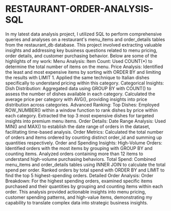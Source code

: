 # RESTAURANT-ORDER-ANALYSIS- SQL
In my latest data analysis project, I utilized SQL to perform comprehensive queries and analyses on a restaurant's menu_items and order_details tables from the restaurant_db database. This project involved extracting valuable insights and addressing key business questions related to menu pricing, order details, and customer purchasing behavior. Below are some of the highlights of my work:
Menu Analysis:
Item Count: Used COUNT(*) to determine the total number of items on the menu.
Price Analysis: Identified the least and most expensive items by sorting with ORDER BY and limiting the results with LIMIT 1. Applied the same technique to Italian dishes specifically to understand pricing within this category.
Categorical Insights:
Dish Distribution: Aggregated data using GROUP BY with COUNT() to assess the number of dishes available in each category. Calculated the average price per category with AVG(), providing insights into price distribution across categories.
Advanced Ranking:
Top Dishes: Employed ROW_NUMBER() within a window function to rank dishes by price within each category. Extracted the top 3 most expensive dishes for targeted insights into premium menu items.
Order Details:
Date Range Analysis: Used MIN() and MAX() to establish the date range of orders in the dataset, facilitating time-based analysis.
Order Metrics: Calculated the total number of orders and items ordered by counting distinct order_id and summing up quantities respectively.
Order and Spending Insights:
High-Volume Orders: Identified orders with the most items by grouping with GROUP BY and counting items. Analyzed orders containing more than 12 items to understand high-volume purchasing behaviors.
Total Spend: Combined menu_items and order_details tables using INNER JOIN to calculate the total spend per order. Ranked orders by total spend with ORDER BY and LIMIT to find the top 5 highest-spending orders.
Detailed Order Analysis:
Order Breakdown: For the highest spending orders, examined specific items purchased and their quantities by grouping and counting items within each order.
This analysis provided actionable insights into menu pricing, customer spending patterns, and high-value items, demonstrating my capability to translate complex data into strategic business insights.
